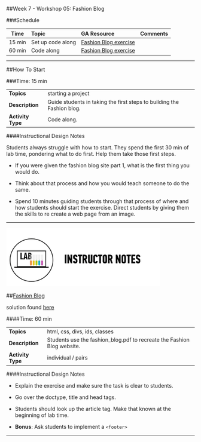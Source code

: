 ##Week 7 - Workshop 05: Fashion Blog


###Schedule


| Time        | Topic| GA Resource| Comments |
| ------------- |:-------------|:-------------------|:----------------|
|15 min | Set up code along | [Fashion Blog exercise](solution/fashion_blog_part1) |
|60 min | Code along | [Fashion Blog exercise](solution/fashion_blog_part1) |

---

##How To Start

###Time: 15 min

| | | 
| ------------- |:-------------|
| __Topics__ | starting a project | 
| __Description__| Guide students in taking the first steps to building the Fashion blog. |   
| __Activity Type__| Code along.| 
 
 
####Instructional Design Notes

Students always struggle with how to start. They spend the first 30 min of lab time, pondering what to do first. Help them take those first steps. 

*	If you were given the fashion blog site part 1, what is the first thing  you would do. 

*	Think about that process and how you would teach someone to do the same. 

*	Spend 10 minutes guiding students through that process of where and how students should start the exercise. Direct students by giving them the skills to re create a web page from an image. 

---
 

![Exercise - Instructor](../../img/icons/instr_lab.png)


##[Fashion Blog](solution/fashion_blog_part1/index.html)

solution found [here](solution/fashion_blog_part1/index.html)

####Time: 60 min

| | |
| ------------- |:-------------|
| __Topics__ | html, css, divs, ids, classes | 
| __Description__| Students use the fashion_blog.pdf to recreate the Fashion Blog website. |    
| __Activity Type__| individual / pairs | 



####Instructional Design Notes 

*	Explain the exercise and make sure the task is clear to students. 

*	Go over the doctype, title and head tags.
	
*	Students should look up the article tag. Make that known at the beginning of lab time.

*	__Bonus__: Ask students to implement a ```<footer>```


---


	

